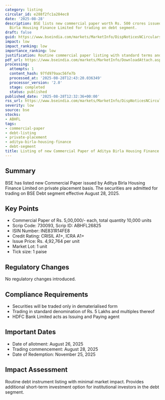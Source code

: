 ```yaml
---
category: listing
circular_id: e288f2fc1a284ec8
date: '2025-08-28'
description: BSE lists new commercial paper worth Rs. 500 crores issued by Aditya
  Birla Housing Finance Limited for trading on debt segment.
draft: false
guid: https://www.bseindia.com/markets/MarketInfo/DispNoticesNCirculars.aspx?Noticeid={FAE97CEC-AAC4-4682-827D-92CC712A2CB3}&noticeno=20250828-30&dt=08/28/2025&icount=30&totcount=47&flag=0
impact: low
impact_ranking: low
importance_ranking: low
justification: Routine commercial paper listing with standard terms and conditions
pdf_url: https://www.bseindia.com/markets/MarketInfo/DownloadAttach.aspx?id=20250828-30&attachedId=
processing:
  attempts: 1
  content_hash: 97fd979aac56fe7b
  processed_at: '2025-08-28T12:43:20.036349'
  processor_version: '2.0'
  stage: completed
  status: published
published_date: '2025-08-28T12:32:36+00:00'
rss_url: https://www.bseindia.com/markets/MarketInfo/DispNoticesNCirculars.aspx?Noticeid={FAE97CEC-AAC4-4682-827D-92CC712A2CB3}&noticeno=20250828-30&dt=08/28/2025&icount=30&totcount=47&flag=0
severity: low
source: bse
stocks:
- ABHFL
tags:
- commercial-paper
- debt-listing
- private-placement
- aditya-birla-housing-finance
- debt-segment
title: Listing of new Commercial Paper of Aditya Birla Housing Finance Limited
---
```


## Summary

BSE has listed new Commercial Paper issued by Aditya Birla Housing Finance Limited on private placement basis. The securities are admitted for trading on BSE Debt segment effective August 28, 2025.

## Key Points

- Commercial Paper of Rs. 5,00,000/- each, total quantity 10,000 units
- Scrip Code: 730093, Scrip ID: ABHFL26825
- ISIN Number: INE831R14FE8
- Credit Rating: CRISIL A1+, ICRA A1+
- Issue Price: Rs. 4,92,764 per unit
- Market Lot: 1 unit
- Tick size: 1 paise

## Regulatory Changes

No regulatory changes introduced.

## Compliance Requirements

- Securities will be traded only in dematerialised form
- Trading in standard denomination of Rs. 5 Lakhs and multiples thereof
- HDFC Bank Limited acts as Issuing and Paying agent

## Important Dates

- Date of allotment: August 26, 2025
- Trading commencement: August 28, 2025
- Date of Redemption: November 25, 2025

## Impact Assessment

Routine debt instrument listing with minimal market impact. Provides additional short-term investment option for institutional investors in the debt segment.